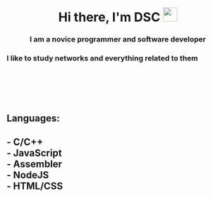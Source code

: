 <h1 align="center">
	Hi there, I'm DSC 
	<img src="https://github.com/blackcater/blackcater/raw/main/images/Hi.gif" height="32"/>
</h1>
<h3 align="center">I am a novice programmer and software developer</h3>

<h3>I like to study networks and everything related to them</h3><br>
<br><br><br>

<h2> Languages: <h2>
- C/C++ <br>
- JavaScript <br> 
- Assembler <br>
- NodeJS <br>
- HTML/CSS <br>
